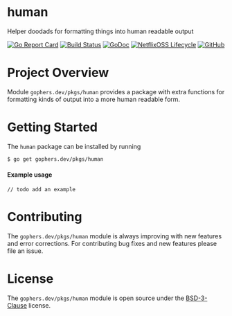 human
=====

Helper doodads for formatting things into human readable output

[![Go Report Card](https://goreportcard.com/badge/gophers.dev/pkgs/human)](https://goreportcard.com/report/gophers.dev/pkgs/human)
[![Build Status](https://travis-ci.com/shoenig/regexplus.svg?branch=master)](https://travis-ci.com/shoenig/regexplus)
[![GoDoc](https://godoc.org/gophers.dev/pkgs/human?status.svg)](https://godoc.org/gophers.dev/pkgs/human)
[![NetflixOSS Lifecycle](https://img.shields.io/osslifecycle/shoenig/regexplus.svg)](OSSMETADATA)
[![GitHub](https://img.shields.io/github/license/shoenig/regexplus.svg)](LICENSE)

# Project Overview

Module `gophers.dev/pkgs/human` provides a package with extra functions for formatting
kinds of output into a more human readable form.

# Getting Started

The `human` package can be installed by running
```bash
$ go get gophers.dev/pkgs/human
```

#### Example usage
```golang
// todo add an example
```

# Contributing

The `gophers.dev/pkgs/human` module is always improving with new features
and error corrections. For contributing bug fixes and new features please file an issue.

# License

The `gophers.dev/pkgs/human` module is open source under the [BSD-3-Clause](LICENSE) license.